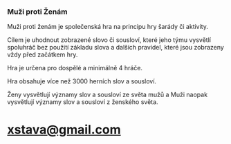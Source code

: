 ### Muži proti Ženám

Muži proti ženám je společenská hra na principu hry šarády či aktivity.

Cílem je uhodnout zobrazené slovo či sousloví, které jeho týmu vysvětlí spoluhráč bez použití základu slova a dalších pravidel, které jsou zobrazeny vždy před začátkem hry.

Hra je určena pro dospělé a minimálně 4 hráče.

Hra obsahuje více než 3000 herních slov a sousloví. 

Ženy vysvětlují významy slov a sousloví ze světa mužů a Muži naopak vysvětlují významy slov a sousloví z ženského světa.

# xstava@gmail.com

